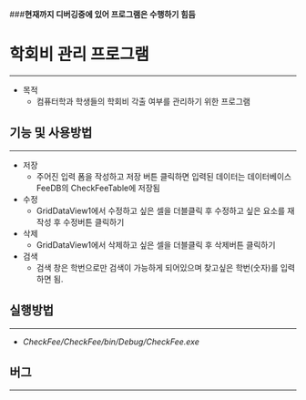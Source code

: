 ###**현재까지 디버깅중에 있어 프로그램은 수행하기 힘듬**

# 학회비 관리 프로그램
--------------------
* 목적
  * 컴퓨터학과 학생들의 학회비 각출 여부를 관리하기 위한 프로그램



## 기능 및 사용방법
--------------------
* 저장
  * 주어진 입력 폼을 작성하고 저장 버튼 클릭하면 입력된 데이터는 데이터베이스 FeeDB의 CheckFeeTable에 저장됨 
* 수정
  * GridDataView1에서 수정하고 싶은 셀을 더블클릭 후 수정하고 싶은 요소를 재작성 후 수정버튼 클릭하기
* 삭제
  * GridDataView1에서 삭제하고 싶은 셀을 더블클릭 후 삭제버튼 클릭하기
* 검색
  * 검색 창은 학번으로만 검색이 가능하게 되어있으며 찾고싶은 학번(숫자)를 입력하면 됨.
  
## 실행방법
--------------------
* _CheckFee/CheckFee/bin/Debug/CheckFee.exe_

## 버그
--------------------




  

  


